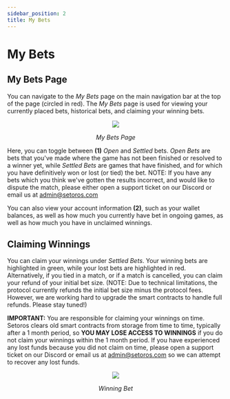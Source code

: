 ```yaml
---
sidebar_position: 2
title: My Bets
---
```


<head>
    <title>Documentation | My Bets</title>
    <meta name="title" property="og:title" content="Documentation | My Bets" />
    <meta name="description" content="Documentation | My Bets" />
    <meta name="description" property="og:description" content="Documentation | My Bets" />
    <meta name="image" property="og:image" content="https://i.imgur.com/HE5eURN.png" />
    <meta name="twitter:title" content="Setoros Protocol" />
    <meta name="twitter:description" content="Documentation | My Bets" />
    <meta name="twitter:image" content="https://i.imgur.com/HE5eURN.png"/>
    <meta name="twitter:card" content="summary_large_image" />
    <meta name="twitter:site" content="@setoros" />
</head>

# My Bets

## My Bets Page

 You can navigate to the *My Bets* page on the main navigation bar at the top of the page (circled in red). The *My Bets* page is used for viewing your currently placed bets, historical bets, and claiming your winning bets.

<center>
  <img src="/img/for-users/my-bets/1.png"></img>
  <p><i>My Bets Page</i></p>
</center>

Here, you can toggle between **(1)** *Open* and *Settled* bets. *Open Bets* are bets that you've made where the game has not been finished or resolved to a winner yet, while *Settled Bets* are games that have finished, and for which you have definitively won or lost (or tied) the bet. NOTE: If you have any bets which you think we've gotten the results incorrect, and would like to dispute the match, please either open a support ticket on our Discord or email us at admin@setoros.com

You can also view your account information **(2)**, such as your wallet balances, as well as how much you currently have bet in ongoing games, as well as how much you have in unclaimed winnings.

## Claiming Winnings

You can claim your winnings under *Settled Bets*. Your winning bets are highlighted in green, while your lost bets are highlighted in red. Alternatively, if you tied in a match, or if a match is cancelled, you can claim your refund of your initial bet size. (NOTE: Due to technical limitations, the protocol currently refunds the initial bet size minus the protocol fees. However, we are working hard to upgrade the smart contracts to handle full refunds. Please stay tuned!)

**IMPORTANT:** You are responsible for claiming your winnings on time. Setoros clears old smart contracts from storage from time to time, typically after a 1 month period, so **YOU MAY LOSE ACCESS TO WINNINGS** if you do not claim your winnings within the 1 month period. If you have experienced any lost funds because you did not claim on time, please open a support ticket on our Discord or email us at admin@setoros.com so we can attempt to recover any lost funds.

<center>
  <img src="/img/for-users/my-bets/2.png"></img>
  <p><i>Winning Bet</i></p>
</center>
